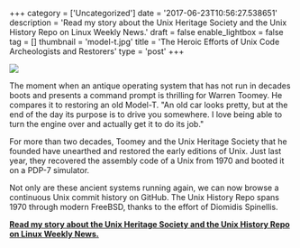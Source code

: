 +++
category = ['Uncategorized']
date = '2017-06-23T10:56:27.538651'
description = 'Read my story about the Unix Heritage Society and the Unix History Repo on Linux Weekly News.'
draft = false
enable_lightbox = false
tag = []
thumbnail = 'model-t.jpg'
title = 'The Heroic Efforts of Unix Code Archeologists and Restorers'
type = 'post'
+++

![](model-t.jpg)

The moment when an antique operating system that has not run in decades boots and presents a command prompt is thrilling for Warren Toomey. He compares it to restoring an old Model-T. "An old car looks pretty, but at the end of the day its purpose is to drive you somewhere. I love being able to turn the engine over and actually get it to do its job."

For more than two decades, Toomey and the Unix Heritage Society that he founded have unearthed and restored the early editions of Unix. Just last year, they recovered the assembly code of a Unix from 1970 and booted it on a PDP-7 simulator.

Not only are these ancient systems running again, we can now browse a continuous Unix commit history on GitHub. The Unix History Repo spans 1970 through modern FreeBSD, thanks to the effort of Diomidis Spinellis.

**[Read my story about the Unix Heritage Society and the Unix History Repo on Linux Weekly News.](https://lwn.net/Articles/725297/)**
